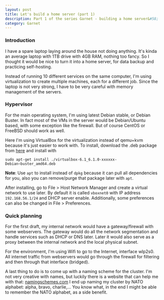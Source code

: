 ```yaml
---
layout: post
title: Let's build a home server (part 1)
description: Part 1 of the series Garnet - building a home server&#58; Hypervisor and planning
category: Garnet
---
```


### Introduction

I have a spare laptop laying around the house not doing anything.
It's kinda an average laptop with 1TB drive with 4GB RAM, nothing too fancy.
So I thought it would be nice to turn it into a home server, for data backup and practicing self-hosting.

Instead of running 10 different services on the same computer, I'm using virtualization to create multiple machines, each for a different job.
Since the laptop is not very strong, I have to be very careful with memory management of the servers.

### Hypervisor

For the main operating system, I'm using latest Debian stable, or Debian Buster.
In fact most of the VMs in the server would be Debian/Ubuntu based, with some exception like the firewall.
But of course CentOS or FreeBSD should work as well.

Here I'm using VirtualBox for the virtualization instead of qemu+kvm because it's just easier to work with.
To install, download the .deb package from [here](https://www.virtualbox.org/wiki/Downloads) and install with
```
sudo apt-get install ./virtualbox-6.1_6.1.0-xxxxxx-Debian~buster_amd64.deb
```

**Note**: Use `apt` to install instead of `dpkg` because it can pull all dependencies for you, also you can remove/purge that package later with `apt`.

After installing, go to File > Host Network Manager and create a virtual network to use later.
By default it is called `vboxnet0` with IP address `192.168.56.1/24` and DHCP server enable.
Additionally, some preferences can also be changed in File > Preferences.

### Quick planning

For the first draft, my internal network would have a gateway/firewall with some webservers.
The gateway would do all the network segmentation and handle services such as DHCP or DNS later.
Later it would also serve as a proxy between the internal network and the local physical subnet.

For the environment, I'm using Wifi to go to the Internet, interface wlp2s0.
All internet traffic from webservers would go through the firewall for filtering and then through that interface (bridged).

A last thing to do is to come up with a naming scheme for the cluster.
I'm not very creative with names, but luckily there is a website that can help me with that: [namingschemes.com](https://namingschemes.com/)
I end up naming my cluster by NATO alphabet: alpha, bravo, charlie,...
You know what, in the end I might be able to remember the NATO alphabet, as a side benefit.


